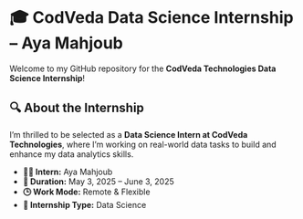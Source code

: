 # 🎓 CodVeda Data Science Internship – Aya Mahjoub

Welcome to my GitHub repository for the **CodVeda Technologies Data Science Internship**!

## 🔍 About the Internship

I’m thrilled to be selected as a **Data Science Intern at CodVeda Technologies**, where I’m working on real-world data tasks to build and enhance my data analytics skills.

- **👩‍💻 Intern:** Aya Mahjoub  
- **📅 Duration:** May 3, 2025 – June 3, 2025  
- **🕒 Work Mode:** Remote & Flexible  
- **🎯 Internship Type:** Data Science 